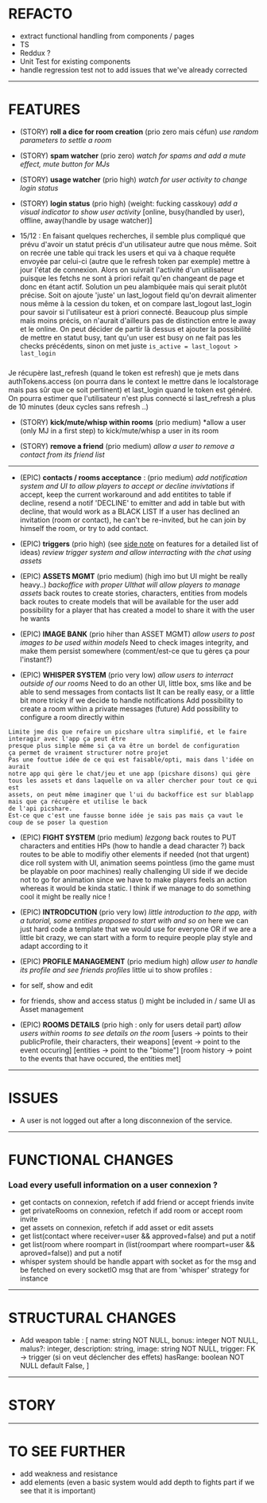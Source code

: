 # REFACTO
 - extract functional handling from components / pages
 - TS
 - Reddux ?
 - Unit Test for existing components
 - handle regression test not to add issues that we've already corrected
___

# FEATURES

 - (STORY) **roll a dice for room creation** (prio zero mais céfun)
*use random parameters to settle a room*

 - (STORY) **spam watcher** (prio zero)
*watch for spams and add a mute effect, mute button for MJs*

 - (STORY) **usage watcher** (prio high)
*watch for user activity to change login status*

 - (STORY) **login status** (prio high) (weight: fucking casskouy)
*add a visual indicator to show user activity*
[online, busy(handled by user), offline, away(handle by usage watcher)] 
 - 15/12 : En faisant quelques recherches, il semble plus compliqué que prévu d'avoir un statut précis d'un utilisateur autre que nous même. Soit on recrée une table qui track les users et qui va à chaque requête envoyée par celui-ci (autre que le refresh token par exemple) mettre à jour l'état de connexion. Alors on suivrait l'activité d'un utilisateur puisque les fetchs ne sont à priori refait qu'en changeant de page et donc en étant actif. Solution un peu alambiquée mais qui serait plutôt précise.
 Soit on ajoute 'juste' un last_logout field qu'on devrait alimenter nous même à la cession du token, et on compare last_logout last_login pour savoir si l'utilisateur est à priori connecté. Beaucoup plus simple mais moins précis, on n'aurait d'ailleurs pas de distinction entre le away et le online. On peut décider de partir là dessus et ajouter la possibilité de mettre en statut busy, tant qu'un user est busy on ne fait pas les checks précédents, sinon on met juste 
 `is_active = last_logout > last_login`

  ### 
 Je récupère last_refresh (quand le token est refresh) que je mets dans authTokens.access (on pourra dans le context le mettre dans le localstorage mais pas sûr que ce soit pertinent) et last_login quand le token est généré. 
 On pourra estimer que l'utilisateur n'est plus connecté si last_refresh a plus de 10 minutes (deux cycles sans refresh ..)

 - (STORY) **kick/mute/whisp within rooms** (prio medium)
*allow a user (only MJ in a first step) to kick/mute/whisp a user in its room

 - (STORY) **remove a friend** (prio medium)
*allow a user to remove a contact from its friend list*
___
 - (EPIC) **contacts / rooms acceptance** : (prio medium)
*add notification system and UI to allow players to accept or decline invivtations*
  if accept, keep the current workaround and add entitites to table
  if decline, resend a notif 'DECLINE' to emitter and add in table but with decline, that would work as a BLACK LIST
    If a user has declined an invitation (room or contact), he can't be re-invited, but he can join by himself the room, or try to add contact.

 - (EPIC) **triggers** (prio high)
	(see [side note]() on features for a detailed list of ideas)
*review trigger system and allow interracting with the chat using assets*

 - (EPIC) **ASSETS MGMT** (prio medium) (high imo but UI might be really heavy..)
*backoffice with proper UIthat will allow players to manage assets*
  back routes to create stories, characters, entities from models
  back routes to create models that will be available for the user
    add possibility for a player that has created a model to share it with the user he wants

  - (EPIC) **IMAGE BANK** (prio hiher than ASSET MGMT)
*allow users to post images to be used within models*
  Need to check images integrity, and make them persist somewhere (comment/est-ce que tu gères ça pour l'instant?)

  - (EPIC) **WHISPER SYSTEM** (prio very low)
*allow users to interract outside of our rooms*
  Need to do an other UI, little box, sms like and be able to send messages from contacts list
    It can be really easy, or a little bit more tricky if we decide to handle notifications
  Add possibility to create a room within a private messages
  (future) Add possibility to configure a room directly within
```
Limite jme dis que refaire un picshare ultra simplifié, et le faire interagir avec l'app ça peut être
presque plus simple même si ça va être un bordel de configuration
ça permet de vraiment structurer notre projet
Pas une fouttue idée de ce qui est faisable/opti, mais dans l'idée on aurait
notre app qui gère le chat/jeu et une app (picshare disons) qui gère tous les assets et dans laquelle on va aller chercher pour tout ce qui est
assets, on peut même imaginer que l'ui du backoffice est sur blablapp mais que ça récupère et utilise le back
de l'api picshare.
Est-ce que c'est une fausse bonne idée je sais pas mais ça vaut le coup de se poser la question
```

  - (EPIC) **FIGHT SYSTEM** (prio medium)
*lezgong*
  back routes to PUT characters and entities HPs
    (how to handle a dead character ?) 
  back routes to be able to modifiy other elements if needed (not that urgent)
  dice roll system with UI, animation seems pointless (imo the game must be playable on poor machines)
    really challenging UI side if we decide not to go for animation since we have to make players feels
    an action whereas it would be kinda static. I think if we manage to do something cool it might be really nice !

 - (EPIC) **INTRODCUTION** (prio very low)
*little introduction to the app, with a tutorial, some entities proposed to start with and so on*
  here we can just hard code a template that we would use for everyone
  OR if we are a little bit crazy, we can start with a form to require people play style and adapt according to it

 - (EPIC) **PROFILE MANAGEMENT** (prio medium high)
*allow user to handle its profile and see friends profiles*
  little ui to show profiles : 
  - for self, show and edit
  - for friends, show and access status ()
  might be included in / same UI as Asset management

 - (EPIC) **ROOMS DETAILS** (prio high : only for users detail part)
*allow users within rooms to see details on the room*
 [users -> points to their publicProfile, their characters, their weapons]
 [event -> point to the event occuring]
 [entities -> point to the "biome"]
 [room history -> point to the events that have occured, the entities met]


___

# ISSUES
 * A user is not logged out after a long disconnexion of the service.
___

# FUNCTIONAL CHANGES

### Load every usefull information on a user connexion ?

 - get contacts on connexion, refetch if add friend or accept friends invite
 - get privateRooms on connexion, refetch if add room or accept room invite
 - get assets on connexion, refetch if add asset or edit assets
 - get list(contact where receiver=user && approved=false) and put a notif
 - get list(room where roompart in (list(roompart where roompart=user && aproved=false)) and put a notif
 - whisper system should be handle appart with socket as for the msg and be fetched on every socketIO msg that are from 'whisper' strategy for instance


___

# STRUCTURAL CHANGES
 * Add weapon table : [
	name: string NOT NULL,
	bonus: integer NOT NULL,
	malus?: integer,
	description: string,
	image: string NOT NULL,
	trigger: FK -> trigger (si on veut déclencher des effets)
	hasRange: boolean NOT NULL default False,
]
___

# STORY


___

# TO SEE FURTHER
 * add weakness and resistance
 * add elements (even a basic system would add depth to fights part if we see that it is important)
